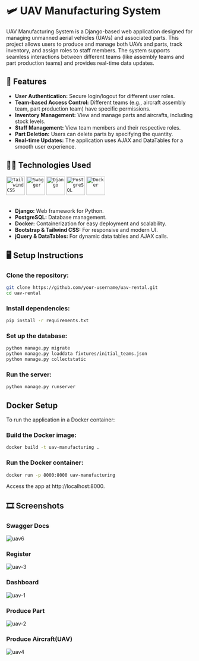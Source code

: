 # :small_airplane: UAV Manufacturing System

UAV Manufacturing System is a Django-based web application designed for managing unmanned aerial vehicles (UAVs) and associated parts. This project allows users to produce and manage both UAVs and parts, track inventory, and assign roles to staff members. The system supports seamless interactions between different teams (like assembly teams and part production teams) and provides real-time data updates.

## 🚀 Features

- **User Authentication:** Secure login/logout for different user roles.
- **Team-based Access Control:** Different teams (e.g., aircraft assembly team, part production team) have specific permissions.
- **Inventory Management:** View and manage parts and aircrafts, including stock levels.
- **Staff Management:** View team members and their respective roles.
- **Part Deletion:** Users can delete parts by specifying the quantity.
- **Real-time Updates:** The application uses AJAX and DataTables for a smooth user experience.

## :man_technologist: Technologies Used

<div>
	<code><img width="50" src="https://user-images.githubusercontent.com/25181517/202896760-337261ed-ee92-4979-84c4-d4b829c7355d.png" alt="Tailwind CSS" title="Tailwind CSS"/></code>
	<code><img width="50" src="https://user-images.githubusercontent.com/25181517/186711335-a3729606-5a78-4496-9a36-06efcc74f800.png" alt="Swagger" title="Swagger"/></code>
	<code><img width="50" src="https://github.com/marwin1991/profile-technology-icons/assets/62091613/9bf5650b-e534-4eae-8a26-8379d076f3b4" alt="Django" title="Django"/></code>
	<code><img width="50" src="https://user-images.githubusercontent.com/25181517/117208740-bfb78400-adf5-11eb-97bb-09072b6bedfc.png" alt="PostgreSQL" title="PostgreSQL"/></code>
	<code><img width="50" src="https://user-images.githubusercontent.com/25181517/117207330-263ba280-adf4-11eb-9b97-0ac5b40bc3be.png" alt="Docker" title="Docker"/></code>
</div>
<br/>

- **Django:** Web framework for Python.
- **PostgreSQL:** Database management.
- **Docker:** Containerization for easy deployment and scalability.
- **Bootstrap & Tailwind CSS:** For responsive and modern UI.
- **jQuery & DataTables:** For dynamic data tables and AJAX calls.

## 🖥️ Setup Instructions

### Clone the repository:

```bash
git clone https://github.com/your-username/uav-rental.git
cd uav-rental
````

### Install dependencies:
```bash
pip install -r requirements.txt
````

### Set up the database:
```bash
python manage.py migrate
python manage.py loaddata fixtures/initial_teams.json
python manage.py collectstatic
````

### Run the server:
```bash
python manage.py runserver
````

## Docker Setup
To run the application in a Docker container:

### Build the Docker image:
```bash
docker build -t uav-manufacturing .
````

### Run the Docker container:
```bash
docker run -p 8000:8000 uav-manufacturing
````
Access the app at http://localhost:8000.

## :film_strip: Screenshots

### Swagger Docs

![uav6](https://github.com/user-attachments/assets/dbb5a2f6-5f7a-4991-b4b4-bef3be2cb52a)

### Register

![uav-3](https://github.com/user-attachments/assets/e7dc2a5c-7686-4c0e-bd71-69cdbb38f318)

### Dashboard

![uav-1](https://github.com/user-attachments/assets/195c4a3c-5f46-43b6-8885-1f4462a0b7b6)

### Produce Part

![uav-2](https://github.com/user-attachments/assets/56ebd410-cb61-4cde-b0bd-4bf898b53d41)

### Produce Aircraft(UAV)

![uav4](https://github.com/user-attachments/assets/0bc40fc6-ca58-4765-8475-cb74ac2a1575)




